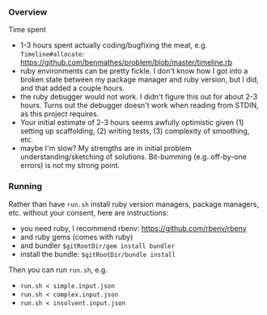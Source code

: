 ### Overview

Time spent
* 1-3 hours spent actually coding/bugfixing the meat, e.g. `Timeline#allocate`: https://github.com/benmathes/problem/blob/master/timeline.rb
* ruby environments can be pretty fickle. I don't know how I got into a broken state between my package manager and ruby version, but I did, and that added a couple hours.
* the ruby debugger would not work. I didn't figure this out for about 2-3 hours. Turns out the debugger doesn't work when reading from STDIN, as this project requires.
* Your initial estimate of 2-3 hours seems awfully optimistic given (1) setting up scaffolding, (2) writing tests, (3) complexity of smoothing, etc.
* maybe I'm slow? My strengths are in initial problem understanding/sketching of solutions. Bit-bumming (e.g. off-by-one errors) is not my strong point.

### Running

Rather than have `run.sh` install ruby version managers, package managers, etc. without your consent, here are instructions:

* you need ruby, I recommend rbenv: https://github.com/rbenv/rbenv
* and ruby gems (comes with ruby)
* and bundler `$gitRootDir/gem install bundler`
* install the bundle: `$gitRootDir/bundle install`

Then you can run `run.sh`, e.g.

* `run.sh < simple.input.json`
* `run.sh < complex.input.json`
* `run.sh < insolvent.input.json`
